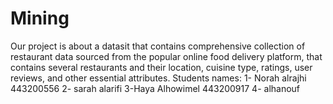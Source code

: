 # Mining
Our project is about a datasit that contains comprehensive collection of restaurant data sourced from the popular online food delivery platform, that contains several restaurants and their location, cuisine type, ratings, user reviews, and other essential attributes.
Students names:
1- Norah alrajhi 443200556
2- sarah alarifi 
3-Haya Alhowimel 443200917
4- alhanouf 
